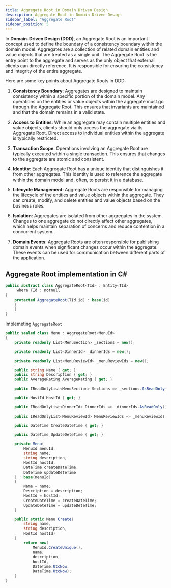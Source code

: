 ```yaml
---
title: Aggregate Root in Domain Driven Design
description: Aggregate Root in Domain Driven Design
sidebar_label: "Aggregate Root"
sidebar_position: 5
---
```


In **Domain-Driven Design (DDD)**, an Aggregate Root is an important concept used to define the boundary of a consistency boundary within the domain model. Aggregates are a collection of related domain entities and value objects that are treated as a single unit. The Aggregate Root is the entry point to the aggregate and serves as the only object that external clients can directly reference. It is responsible for ensuring the consistency and integrity of the entire aggregate.

Here are some key points about Aggregate Roots in DDD:

1. **Consistency Boundary**: Aggregates are designed to maintain consistency within a specific portion of the domain model. Any operations on the entities or value objects within the aggregate must go through the Aggregate Root. This ensures that invariants are maintained and that the domain remains in a valid state.

2. **Access to Entities**: While an aggregate may contain multiple entities and value objects, clients should only access the aggregate via its Aggregate Root. Direct access to individual entities within the aggregate is typically restricted.

3. **Transaction Scope**: Operations involving an Aggregate Root are typically executed within a single transaction. This ensures that changes to the aggregate are atomic and consistent.

4. **Identity**: Each Aggregate Root has a unique identity that distinguishes it from other aggregates. This identity is used to reference the aggregate within the domain model and, often, to persist it in a database.

5. **Lifecycle Management**: Aggregate Roots are responsible for managing the lifecycle of the entities and value objects within the aggregate. They can create, modify, and delete entities and value objects based on the business rules.

6. **Isolation**: Aggregates are isolated from other aggregates in the system. Changes to one aggregate do not directly affect other aggregates, which helps maintain separation of concerns and reduce contention in a concurrent system.

7. **Domain Events**: Aggregate Roots are often responsible for publishing domain events when significant changes occur within the aggregate. These events can be used for communication between different parts of the application.

## Aggregate Root implementation in C#

```csharp
public abstract class AggregateRoot<TId> : Entity<TId>
     where TId : notnull
{
    protected AggregateRoot(TId id) : base(id)
    {
    }
}
```

Implemeting `AggregateRoot`

```csharp
public sealed class Menu : AggregateRoot<MenuId>
{
    private readonly List<MenuSection> _sections = new();

    private readonly List<DinnerId> _dinnerIds = new();

    private readonly List<MenuReviewId> _menuReviewIds = new();

    public string Name { get; }
    public string Description { get; }
    public AverageRating AverageRating { get; }

    public IReadOnlyList<MenuSection> Sections => _sections.AsReadOnly();

    public HostId HostId { get; }

    public IReadOnlyList<DinnerId> DinnerIds => _dinnerIds.AsReadOnly();

    public IReadOnlyList<MenuReviewId> MenuReviewIds => _menuReviewIds.AsReadOnly();

    public DateTime CreateDateTime { get; }

    public DateTime UpdateDeteTime { get; }

    private Menu(
        MenuId menuId,
        string name,
        string description,
        HostId hostId,
        DateTime createDateTime,
        DateTime updateDeteTime
    ) : base(menuId)
    {
        Name = name;
        Description = description;
        HostId = hostId;
        CreateDateTime = createDateTime;
        UpdateDeteTime = updateDeteTime;
    }

    public static Menu Create(
        string name,
        string description,
        HostId hostId)
    {
        return new(
            MenuId.CreateUnique(),
            name,
            description,
            hostId,
            DateTime.UtcNow,
            DateTime.UtcNow);
    }
}
```
